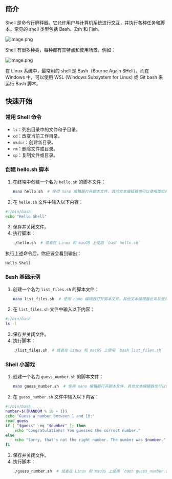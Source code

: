 
## 简介

Shell 是命令行解释器。它允许用户与计算机系统进行交互，并执行各种任务和脚本。常见的 shell 类型包括 Bash、Zsh 和 Fish。

![image.png](https://image-1253155090.cos.ap-nanjing.myqcloud.com/202404251521752.png)

Shell 有很多种类，每种都有其特点和使用场景。例如：

![image.png](https://image-1253155090.cos.ap-nanjing.myqcloud.com/202404251522839.png)

在 Linux 系统中，最常用的 shell 是 Bash（Bourne Again SHell）。而在 Windows 中，可以使用 WSL (Windows Subsystem for Linux) 或 Git bash 来运行 Bash 脚本。

## 快速开始

### 常用 Shell 命令
- `ls`：列出目录中的文件和子目录。
- `cd`：改变当前工作目录。
- `mkdir`：创建新目录。
- `rm`：删除文件或目录。
- `cp`：复制文件或目录。

### 创建 hello.sh 脚本

1. 在终端中创建一个名为 `hello.sh` 的脚本文件：
   ```bash
   nano hello.sh  # 使用 nano 编辑器打开脚本文件，其他文本编辑器也可以使用类似命令
   ```
2. 在 `hello.sh` 文件中输入以下内容：

```bash
#!/bin/bash
echo "Hello Shell"
```

3. 保存并关闭文件。
4. 执行脚本：
   ```bash
   ./hello.sh  # 或者在 Linux 和 macOS 上使用 `bash hello.sh`
   ```

执行上述命令后，你应该会看到输出：

```plaintext
Hello Shell
```

### Bash 基础示例

1. 创建一个名为 `list_files.sh` 的脚本文件：
   ```bash
   nano list_files.sh  # 使用 nano 编辑器打开脚本文件，其他文本编辑器也可以使用类似命令
   ```
2. 在 `list_files.sh` 文件中输入以下内容：

```bash
#!/bin/bash
ls -l
```

3. 保存并关闭文件。
4. 执行脚本：
   ```bash
   ./list_files.sh  # 或者在 Linux 和 macOS 上使用 `bash list_files.sh`
   ```

### Shell 小游戏

1. 创建一个名为 `guess_number.sh` 的脚本文件：
   ```bash
   nano guess_number.sh  # 使用 nano 编辑器打开脚本文件，其他文本编辑器也可以使用类似命令
   ```
2. 在 `guess_number.sh` 文件中输入以下内容：

```bash
#!/bin/bash
number=$((RANDOM % 10 + 1))
echo "Guess a number between 1 and 10:"
read guess
if [ "$guess" -eq "$number" ]; then
    echo "Congratulations! You guessed the correct number."
else
    echo "Sorry, that's not the right number. The number was $number."
fi
```

3. 保存并关闭文件。
4. 执行脚本：
   ```bash
   ./guess_number.sh  # 或者在 Linux 和 macOS 上使用 `bash guess_number.sh`
   ```